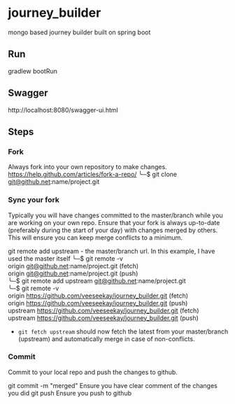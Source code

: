 # journey_builder
mongo based journey builder built on spring boot

## Run
gradlew bootRun

## Swagger
http://localhost:8080/swagger-ui.html

## Steps

### Fork

Always fork into your own repository to make changes. https://help.github.com/articles/fork-a-repo/
╰─$ git clone git@github.net:name/project.git

### Sync your fork

Typically you will have changes committed to the master/branch while you are working on your own repo. Ensure that your fork is always up-to-date (preferably during the start of your day) with changes merged by others. This will ensure you can keep merge conflicts to a minimum.

git remote add upstream - the master/branch url. In this example, I have used the master itself
╰─$ git remote -v  
origin	git@github.net:name/project.git (fetch)  
origin	git@github.net:name/project.git (push)  
╰─$ git remote add upstream git@github.net:name/project.git  
╰─$ git remote -v  
origin	https://github.com/veeseekay/journey_builder.git (fetch)  
origin	https://github.com/veeseekay/journey_builder.git (push)  
upstream	https://github.com/veeseekay/journey_builder.git (fetch)  
upstream	https://github.com/veeseekay/journey_builder.git (push)  
* `git fetch upstream` should now fetch the latest from your master/branch (upstream) and automatically merge in case of non-conflicts.

### Commit

Commit to your local repo and push the changes to github.

git commit -m "merged" Ensure you have clear comment of the changes you did
git push Ensure you push to github

